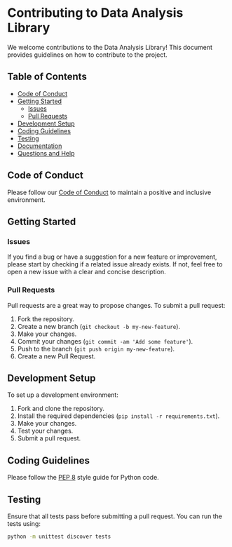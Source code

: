 # Contributing to Data Analysis Library

We welcome contributions to the Data Analysis Library! This document provides guidelines on how to contribute to the project.

## Table of Contents

- [Code of Conduct](#code-of-conduct)
- [Getting Started](#getting-started)
  - [Issues](#issues)
  - [Pull Requests](#pull-requests)
- [Development Setup](#development-setup)
- [Coding Guidelines](#coding-guidelines)
- [Testing](#testing)
- [Documentation](#documentation)
- [Questions and Help](#questions-and-help)

## Code of Conduct

Please follow our [Code of Conduct](CODE_OF_CONDUCT.md) to maintain a positive and inclusive environment.

## Getting Started

### Issues

If you find a bug or have a suggestion for a new feature or improvement, please start by checking if a related issue already exists. If not, feel free to open a new issue with a clear and concise description.

### Pull Requests

Pull requests are a great way to propose changes. To submit a pull request:

1. Fork the repository.
2. Create a new branch (`git checkout -b my-new-feature`).
3. Make your changes.
4. Commit your changes (`git commit -am 'Add some feature'`).
5. Push to the branch (`git push origin my-new-feature`).
6. Create a new Pull Request.

## Development Setup

To set up a development environment:

1. Fork and clone the repository.
2. Install the required dependencies (`pip install -r requirements.txt`).
3. Make your changes.
4. Test your changes.
5. Submit a pull request.

## Coding Guidelines

Please follow the [PEP 8](https://peps.python.org/pep-0008/) style guide for Python code.

## Testing

Ensure that all tests pass before submitting a pull request. You can run the tests using:

```bash
python -m unittest discover tests
